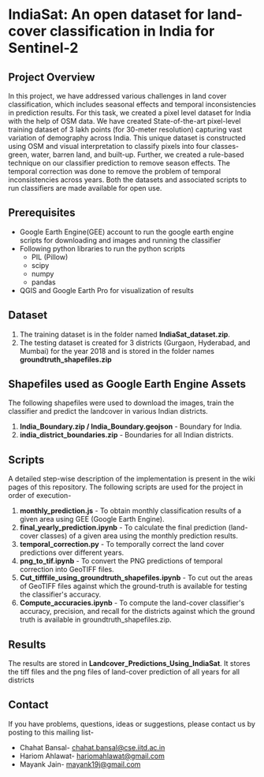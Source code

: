 
# IndiaSat: An open dataset for land-cover classification in India for Sentinel-2

## Project Overview
In this project, we have addressed various challenges in land cover classification, which includes seasonal effects and temporal inconsistencies in prediction results. For this task, we created a pixel level dataset for India with the help of OSM data. We have created State-of-the-art pixel-level training dataset of 3 lakh points (for 30-meter resolution) capturing vast variation of demography across India. This unique dataset is constructed using OSM and visual interpretation to classify pixels into four classes- green, water, barren land, and built-up. Further, we created a rule-based technique on our classifier prediction to remove season effects. The temporal correction was done to remove the problem of temporal inconsistencies across years. Both the datasets and associated scripts to run classifiers are made available for open use.

## Prerequisites
* Google Earth Engine(GEE) account to run the google earth engine scripts for downloading and images and running the classifier
* Following python libraries to run the python scripts
    * PIL (Pillow)
    * scipy
    * numpy
    * pandas
* QGIS and Google Earth Pro for visualization of results

## Dataset
1) The training dataset is in the folder named **IndiaSat_dataset.zip**.
2) The testing dataset is created for 3 districts (Gurgaon, Hyderabad, and Mumbai) for the year 2018 and is stored in the folder names **groundtruth_shapefiles.zip** 

## Shapefiles used as Google Earth Engine Assets
The following shapefiles were used to download the images, train the classifier and predict the landcover in various Indian districts.
1) **India_Boundary.zip / India_Boundary.geojson** - Boundary for India.
2) **india_district_boundaries.zip** - Boundaries for all Indian districts. 

## Scripts
A detailed step-wise description of the implementation is present in the wiki pages of this repository. The following scripts are used for the project in order of execution-
1) **monthly_prediction.js** -  To obtain monthly classification results of a given area using GEE (Google Earth Engine).
2) **final_yearly_prediction.ipynb** -  To calculate the final prediction (land-cover classes) of a given area using the monthly prediction results. 
3) **temporal_correction.py** - To temporally correct the land cover predictions over different years.
4) **png_to_tif.ipynb** - To convert the PNG predictions of temporal correction into GeoTIFF files.
5) **Cut_tifffile_using_groundtruth_shapefiles.ipynb** - To cut out the areas of GeoTIFF files against which the ground-truth is available for testing the classifier's accuracy.
6) **Compute_accuracies.ipynb** - To compute the land-cover classifier's accuracy, precision, and recall for the districts against which the ground truth is available in groundtruth_shapefiles.zip.  

## Results
The results are stored in **Landcover\_Predictions\_Using\_IndiaSat**. It stores the tiff files and the png files of land-cover prediction of all years for all districts

## Contact
If you have problems, questions, ideas or suggestions, please contact us by posting to this mailing list-
* Chahat Bansal- chahat.bansal@cse.iitd.ac.in
* Hariom Ahlawat- hariomahlawat@gmail.com
* Mayank Jain- mayank19j@gmail.com





